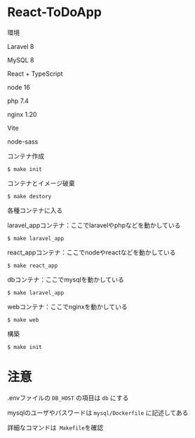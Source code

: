 # React-ToDoApp

環境

Laravel 8

MySQL 8

React + TypeScript

node 16

php 7.4

nginx 1.20

Vite

node-sass

コンテナ作成

```
$ make init
```

コンテナとイメージ破棄

```
$ make destory
```

各種コンテナに入る

laravel_appコンテナ：ここでlaravelやphpなどを動かしている
```
$ make laravel_app
```

react_appコンテナ：ここでnodeやreactなどを動かしている
```
$ make react_app
```
dbコンテナ：ここでmysqlを動かしている
```
$ make laravel_app
```

webコンテナ：ここでnginxを動かしている
```
$ make web
```

構築

```
$ make init
```

# 注意

.envファイルの ` DB_HOST ` の項目は ` db ` にする

mysqlのユーザやパスワードは ` mysql/Dockerfile ` に記述してある

詳細なコマンドは` Makefile`を確認
